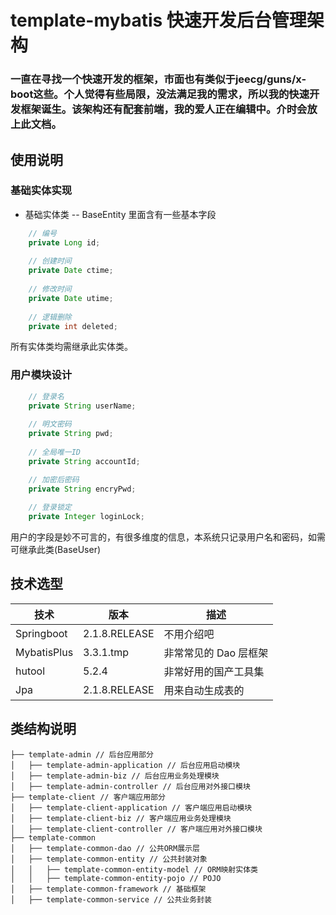 # template-mybatis 快速开发后台管理架构
### 一直在寻找一个快速开发的框架，市面也有类似于jeecg/guns/x-boot这些。个人觉得有些局限，没法满足我的需求，所以我的快速开发框架诞生。该架构还有配套前端，我的爱人正在编辑中。介时会放上此文档。

## 使用说明

### 基础实体实现
- 基础实体类 
--	BaseEntity 里面含有一些基本字段
```java
	// 编号
    private Long id;
	
	// 创建时间
    private Date ctime;
	
	// 修改时间
    private Date utime;
	
	// 逻辑删除
    private int deleted;
```
所有实体类均需继承此实体类。

### 用户模块设计
```java
    // 登录名
    private String userName;
    
    // 明文密码
    private String pwd;
    
    // 全局唯一ID
    private String accountId;

    // 加密后密码
    private String encryPwd;
    
    // 登录锁定
    private Integer loginLock;
```
用户的字段是妙不可言的，有很多维度的信息，本系统只记录用户名和密码，如需可继承此类(BaseUser)

## 技术选型

|技术|版本|描述|
| - | - | - |
| Springboot  | 2.1.8.RELEASE | 不用介绍吧            |
| MybatisPlus | 3.3.1.tmp     | 非常常见的 Dao 层框架 |
| hutool      | 5.2.4         | 非常好用的国产工具集  |
| Jpa         | 2.1.8.RELEASE | 用来自动生成表的      |

## 类结构说明
```
├── template-admin // 后台应用部分
│   ├── template-admin-application // 后台应用启动模块
│   ├── template-admin-biz // 后台应用业务处理模块
│   ├── template-admin-controller // 后台应用对外接口模块
├── template-client // 客户端应用部分
│   ├── template-client-application // 客户端应用启动模块
│   ├── template-client-biz // 客户端应用业务处理模块
│   ├── template-client-controller // 客户端应用对外接口模块
├── template-common
│   ├── template-common-dao // 公共ORM展示层
│   ├── template-common-entity // 公共封装对象
│   │   ├── template-common-entity-model // ORM映射实体类
│   │   ├── template-common-entity-pojo // POJO
│   ├── template-common-framework // 基础框架
│   ├── template-common-service // 公共业务封装
```

